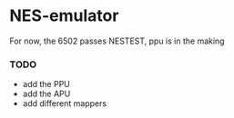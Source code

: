 # NES-emulator
For now, the 6502 passes NESTEST, ppu is in the making

### TODO
- add the PPU
- add the APU
- add different mappers